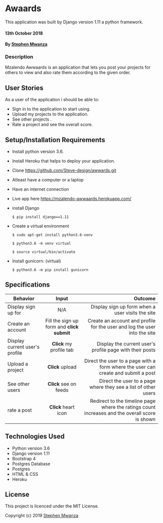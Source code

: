 # Awaards

This application was built by Django version 1.11 a python framework.


#### 13th October 2018

#### By [Stephen Mwanza](https://github.com/Steve-design)

### Description

Mzalendo Awwaards is an application that lets you post your projects for others to view and also rate them according to the given order.

## User Stories

As a user of the application i should be able to:

* Sign in to the application to start using.
* Upload my projects to the application.
* See other projects .
* Rate a project and see the overall score.

## Setup/Installation Requirements

* Install python version 3.6.
* Install Heroku that helps to deploy your application.
* Clone https://github.com/Steve-design/awwards.git
* Atleast have a computer or a laptop
* Have an internet connection
* Live app here https://mzalendo-awwaards.herokuapp.com/

* install Django

   ```$ pip install django==1.11```

* Create a virtual environment

   `$ sudo apt-get install python3.6-venv`

   ```$ python3.6 -m venv virtual```

   ```$ source virtual/bin/activate```

* Install gunicorn: (virtual)

   ```$ python3.6 -m pip install gunicorn```


## Specifications

| Behavior        | Input           | Outcome  |
| ------------- |:-------------:| -----:|
| Display sign up for | N/A | Display sign up form when a user visits the site |
| Create an account | Fill the sign up form and **click submit** | Create an account and profile for the user and log the user into the site |
| Display current user's profile | **Click** my profile tab | Display the current user's profile page with their posts |
| Upload a project | **Click** upload | Direct the user to a page with a form where the user can create and submit a post |
| See other users | **Click** see on feeds | Direct the user to a page where they see a list of other users |
| rate a post | **Click** heart icon | Redirect to the timeline page where the ratings count increases and the overall score is shown |


## Technologies Used

  * Python version 3.6
  * Django version 1.11
  * Bootstrap 4
  * Postgres Database
  * Postgres
  * HTML & CSS 
  * Heroku

## License

This project is licenced under the MIT License.

Copyright (c) 2019 [Stephen Mwanza](https://github.com/Steve-design)
